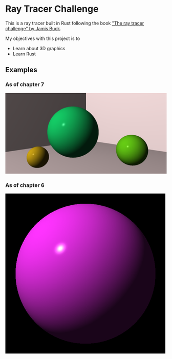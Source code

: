 # Ray Tracer Challenge
This is a ray tracer built in Rust following the book ["The ray tracer challenge" by Jamis Buck](http://raytracerchallenge.com/).

My objectives with this project is to
* Learn about 3D graphics
* Learn Rust

## Examples
### As of chapter 7
![sphere](./doc/first_scene.png)

### As of chapter 6
![sphere](./doc/sphere.png)